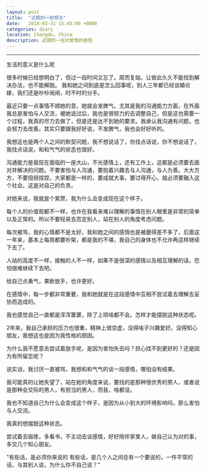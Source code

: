 ```yaml
---
layout: post
title:  "近期的一些想法"
date:   2018-03-31 15:45:00 +0800
categories: diary
location: Chengdu, China
description: 近期的一些对爱情的感悟
---
```

---
生活的意义是什么呢

很多时候已经想明白了，但过一段时间又忘了。周而复始，让彼此久久不能找到解决办法，也不能解脱。
我和她之间到底是怎么回事呢，别人三年都已经谈婚论嫁，我们还是吵吵闹闹，时不时的分手。

最近只要一点事情不顺她的意，她就会发脾气。尤其是我的沟通能力方面，在外面我总是害怕与人交流，被她说过后，我也是很努力的去调整自己，但是这也需要一个过程，我真的尽力去做了，但是还是达不到她的要求。我承认我沟通有问题，也会努力去改善。其实只要跟我好好说，不发脾气，我也会好好听的。

我想这也是两个人之间的默契问题，我不想说话了，你找点话说，你不想说话了，我找点话说，和和气气的状态也很好。

沟通能力是我现在面临的一座大山，不光感情上，还有工作上，这都是必须要去面对并解决的问题。不要害怕与人沟通，要抱着兴趣去与人沟通，与人为善。大大方方，不要扭扭捏捏，大家都是一样的，要成就大事，要过得开心，就必须要融入这个社会。这是对自己的负责。

对她来说，我就是个累赘，我为什么会变成现在这个样子。

每个人的价值观都不一样，也许在我看来难以理解的事情在别人眼里是非常的简单以及正常的。所以不要轻易去否定别人，站在别人的角度考虑问题。

每次被骂，我的心情都不是太好。我和她之间的感情也是被磨得差不多了，后面这一年来，基本上每周都要吵架，都是我的不堪，我自己的身体也不允许再这样继续下去了。

人站的高度不一样，接触的人不一样，如果不是很深的感情以及相互理解的话，恐怕很难继续下去吧。

给自己点勇气，果断放手，也许更好。

在感情中，每一步都非常重要，我和她就是在这段感情中互相不尝试着去理解去妥协而造成的。

我也感觉自己一直都是浑浑噩噩，除了上班啥都不会。怎样才能摆脱这种状态呢。

2年来，我自己承担的压力也很重，精神上很空虚，没得啥子兴趣爱好。没得知心朋友，我想这也是因为我性格的原因。

为什么我不愿意去尝试着放手呢，是因为害怕失去吗？担心找不到更好的？还是因为有所留恋呢？

说实话，我讨厌一直被骂，我想和和气气的谈一段感情，哪怕没有结果。

我可能真的让她失望了，站在她的角度来说，要找的是那种很优秀的男人，或者说是那种会交际的男人，有担当的男人，而我，啥都没。

我也不知道自己为什么会变成这个样子，是因为从小到大的环境影响吗，那么害怕与人交流。

我真的想摆脱这种状态。

尝试着去锻炼，多看书，不主动去谈感情，好好陪伴家里人，做自己认为对的事，多交几个知心朋友。

"有些话，是必须你来说的
有些话，是几个人之间总有一个要说的，一件平常的话，与其别人说，为什么你不自己说？"




